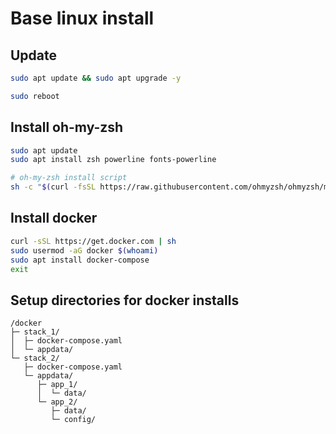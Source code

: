 # Base linux install

## Update
```bash
sudo apt update && sudo apt upgrade -y

sudo reboot
```

## Install oh-my-zsh
```bash
sudo apt update
sudo apt install zsh powerline fonts-powerline

# oh-my-zsh install script
sh -c "$(curl -fsSL https://raw.githubusercontent.com/ohmyzsh/ohmyzsh/master/tools/install.sh)"
```

## Install docker
```bash
curl -sSL https://get.docker.com | sh
sudo usermod -aG docker $(whoami)
sudo apt install docker-compose
exit
```

## Setup directories for docker installs
```
/docker
├─ stack_1/
│  ├─ docker-compose.yaml
│  └─ appdata/
└─ stack_2/
   ├─ docker-compose.yaml
   └─ appdata/
      ├─ app_1/
      │  └─ data/
      └─ app_2/
         ├─ data/
         └─ config/
```
